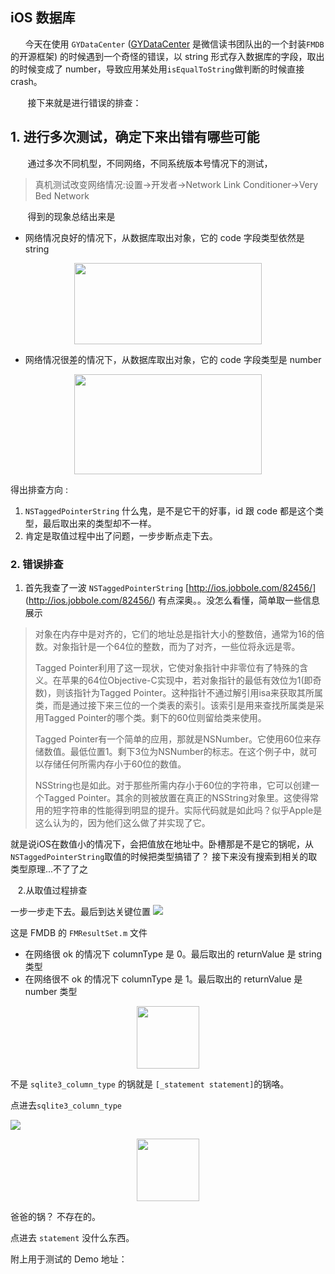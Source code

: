 ## iOS 数据库

&nbsp;&nbsp;&nbsp;&nbsp;&nbsp;&nbsp;今天在使用 `GYDataCenter` ([GYDataCenter]() 是微信读书团队出的一个封装`FMDB`的开源框架) 的时候遇到一个奇怪的错误，以 string 形式存入数据库的字段，取出的时候变成了 number，导致应用某处用`isEqualToString`做判断的时候直接 crash。

&nbsp;&nbsp;&nbsp;&nbsp;&nbsp;&nbsp; 接下来就是进行错误的排查：

## 1. 进行多次测试，确定下来出错有哪些可能
&nbsp;&nbsp;&nbsp;&nbsp;&nbsp;&nbsp; 通过多次不同机型，不同网络，不同系统版本号情况下的测试，

> 真机测试改变网络情况:设置->开发者->Network Link Conditioner->Very Bed Network


&nbsp;&nbsp;&nbsp;&nbsp;&nbsp;&nbsp; 得到的现象总结出来是


* 网络情况良好的情况下，从数据库取出对象，它的 code 字段类型依然是 string

<div align = center>
<img src = 'http://owlvwomsh.bkt.clouddn.com/E37AAD79-A5B7-4C03-AB73-308AC4DFADCF.png' width = '300' height = '130'>
</div>

* 网络情况很差的情况下，从数据库取出对象，它的 code 字段类型是 number
<div align = center>
<img src = 'http://owlvwomsh.bkt.clouddn.com/code.png' width = '300' height = '160'>
</div>

得出排查方向 :

1. `NSTaggedPointerString` 什么鬼，是不是它干的好事，id 跟 code 都是这个类型，最后取出来的类型却不一样。
2. 肯定是取值过程中出了问题，一步步断点走下去。

### 2. 错误排查

1. 首先我查了一波 `NSTaggedPointerString` [http://ios.jobbole.com/82456/]
(http://ios.jobbole.com/82456/) 有点深奥。。没怎么看懂，简单取一些信息展示
  
> 对象在内存中是对齐的，它们的地址总是指针大小的整数倍，通常为16的倍数。对象指针是一个64位的整数，而为了对齐，一些位将永远是零。
> 
> Tagged Pointer利用了这一现状，它使对象指针中非零位有了特殊的含义。在苹果的64位Objective-C实现中，若对象指针的最低有效位为1(即奇数)，则该指针为Tagged Pointer。这种指针不通过解引用isa来获取其所属类，而是通过接下来三位的一个类表的索引。该索引是用来查找所属类是采用Tagged Pointer的哪个类。剩下的60位则留给类来使用。
> 
> Tagged Pointer有一个简单的应用，那就是NSNumber。它使用60位来存储数值。最低位置1。剩下3位为NSNumber的标志。在这个例子中，就可以存储任何所需内存小于60位的数值。
>
>NSString也是如此。对于那些所需内存小于60位的字符串，它可以创建一个Tagged Pointer。其余的则被放置在真正的NSString对象里。这使得常用的短字符串的性能得到明显的提升。实际代码就是如此吗？似乎Apple是这么认为的，因为他们这么做了并实现了它。

就是说iOS在数值小的情况下，会把值放在地址中。卧槽那是不是它的锅呢，从`NSTaggedPointerString`取值的时候把类型搞错了？ 接下来没有搜索到相关的取类型原理...不了了之


&nbsp;&nbsp;&nbsp;2.从取值过程排查
	
一步一步走下去。最后到达关键位置
![](http://owlvwomsh.bkt.clouddn.com/6A0EA14A-13B2-4C9E-B59B-765E31A43E7E.png)

这是 FMDB 的 `FMResultSet.m` 文件

* 在网络很 ok 的情况下 columnType 是 0。最后取出的 returnValue 是 string 类型
* 在网络很不 ok 的情况下 columnType 是 1。最后取出的 returnValue 是 number 类型

<div align = center>
<img src = 'http://owlvwomsh.bkt.clouddn.com/timg.jpeg' width = '100' height = '100'>
</div>


不是 `sqlite3_column_type` 的锅就是 `[_statement statement]`的锅咯。

点进去`sqlite3_column_type`


![](http://owlvwomsh.bkt.clouddn.com/4AC01ACD-A226-41BF-867F-B21E42717E90.png)


<div align = center>
<img src = 'http://owlvwomsh.bkt.clouddn.com/timg.jpeg' width = '100' height = '100'>
</div>

爸爸的锅？ 不存在的。

点进去 `statement` 没什么东西。

附上用于测试的 Demo 地址：

